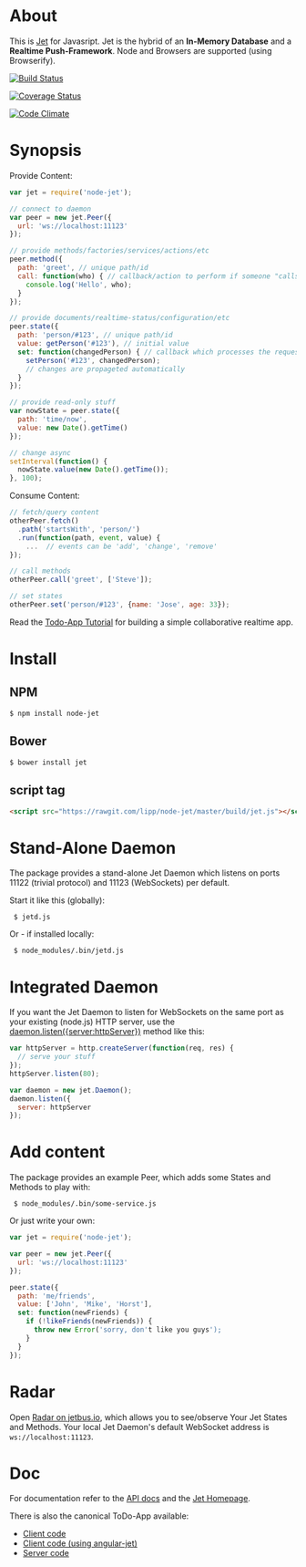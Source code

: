 # About

This is [Jet](http://jetbus.io/) for Javasript. Jet is the hybrid of an **In-Memory Database** and a **Realtime Push-Framework**. Node and Browsers are supported (using Browserify).

[![Build Status](https://travis-ci.org/lipp/node-jet.svg?branch=master)](https://travis-ci.org/lipp/node-jet)

[![Coverage Status](https://coveralls.io/repos/lipp/node-jet/badge.png?branch=master)](https://coveralls.io/r/lipp/node-jet?branch=master)

[![Code Climate](https://codeclimate.com/github/lipp/node-jet/badges/gpa.svg)](https://codeclimate.com/github/lipp/node-jet)

# Synopsis

Provide Content:

```javascript
var jet = require('node-jet');

// connect to daemon
var peer = new jet.Peer({
  url: 'ws://localhost:11123' 
});

// provide methods/factories/services/actions/etc
peer.method({
  path: 'greet', // unique path/id
  call: function(who) { // callback/action to perform if someone "calls"
    console.log('Hello', who);
  }
});

// provide documents/realtime-status/configuration/etc
peer.state({
  path: 'person/#123', // unique path/id
  value: getPerson('#123'), // initial value
  set: function(changedPerson) { // callback which processes the requested new value
    setPerson('#123', changedPerson);
    // changes are propageted automatically
  }
});

// provide read-only stuff
var nowState = peer.state({
  path: 'time/now',
  value: new Date().getTime()
});

// change async
setInterval(function() {
  nowState.value(new Date().getTime());
}, 100);
```

Consume Content:

```javascript
// fetch/query content
otherPeer.fetch()
  .path('startsWith', 'person/')
  .run(function(path, event, value) {
    ...  // events can be 'add', 'change', 'remove'
});

// call methods
otherPeer.call('greet', ['Steve']);

// set states
otherPeer.set('person/#123', {name: 'Jose', age: 33});
```

Read the [Todo-App Tutorial](https://github.com/lipp/node-jet/tree/master/examples/todo/README.md) for building a simple collaborative realtime app.

# Install

## NPM
  
    $ npm install node-jet

## Bower

    $ bower install jet

## script tag
  
```html
<script src="https://rawgit.com/lipp/node-jet/master/build/jet.js"></script>
```

# Stand-Alone Daemon

The package provides a stand-alone Jet Daemon which listens on ports
11122 (trivial protocol) and 11123 (WebSockets) per default.

Start it like this (globally):

     $ jetd.js
     
Or - if installed locally:

     $ node_modules/.bin/jetd.js
     

# Integrated Daemon

If you want the Jet Daemon to listen for WebSockets on the same port as your existing
(node.js) HTTP server, use the [daemon.listen({server:httpServer})](https://github.com/lipp/node-jet/blob/master/doc/daemon.md#daemonlistentcpport1234wsport4321)
method like this:

```javascript
var httpServer = http.createServer(function(req, res) {
  // serve your stuff
});
httpServer.listen(80);

var daemon = new jet.Daemon();
daemon.listen({
  server: httpServer
});
```

# Add content

The package provides an example Peer, which adds some States and Methods to play
with:

     $ node_modules/.bin/some-service.js
     
Or just write your own:

```javascript
var jet = require('node-jet');

var peer = new jet.Peer({
  url: 'ws://localhost:11123'
});

peer.state({
  path: 'me/friends',
  value: ['John', 'Mike', 'Horst'],
  set: function(newFriends) {
    if (!likeFriends(newFriends)) {
      throw new Error('sorry, don't like you guys');
    }
  }
});

```

# Radar

Open [Radar on jetbus.io](http://jetbus.io/radar.html), which allows you to see/observe Your Jet States and Methods. Your local Jet Daemon's default WebSocket address is `ws://localhost:11123`.


# Doc

For documentation refer to the [API docs](https://github.com/lipp/node-jet/tree/master/doc)
and the [Jet Homepage](http://jetbus.io).

There is also the canonical ToDo-App available:

   - [Client code](https://github.com/lipp/todomvc/blob/add-jet-angular/examples/jet-angular/js/controllers/todoCtrl.js)
   - [Client code (using angular-jet)](https://github.com/lipp/angular-jet/blob/master/tests/protractor/todo/todo.js)
   - [Server code](https://github.com/lipp/node-jet/blob/master/examples/todo-server.js)
